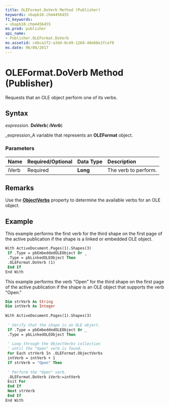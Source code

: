 ```yaml
---
title: OLEFormat.DoVerb Method (Publisher)
keywords: vbapb10.chm4456455
f1_keywords:
- vbapb10.chm4456455
ms.prod: publisher
api_name:
- Publisher.OLEFormat.DoVerb
ms.assetid: c4bca1f2-a3dd-0c49-1268-40e68e1fcef0
ms.date: 06/08/2017
---
```



# OLEFormat.DoVerb Method (Publisher)

Requests that an OLE object perform one of its verbs.


## Syntax

 _expression_. **DoVerb**( **_iVerb_**)

 _expression_A variable that represents an  **OLEFormat** object.


### Parameters



|**Name**|**Required/Optional**|**Data Type**|**Description**|
|:-----|:-----|:-----|:-----|
|iVerb|Required| **Long**|The verb to perform. |

## Remarks

Use the  **[ObjectVerbs](oleformat-objectverbs-property-publisher.md)** property to determine the available verbs for an OLE object.


## Example

This example performs the first verb for the third shape on the first page of the active publication if the shape is a linked or embedded OLE object.


```vb
With ActiveDocument.Pages(1).Shapes(3) 
 If .Type = pbEmbeddedOLEObject Or _ 
 .Type = pbLinkedOLEObject Then 
 .OLEFormat.DoVerb (1) 
 End If 
End With
```

This example performs the verb "Open" for the third shape on the first page of the active publication if the shape is an OLE object that supports the verb "Open."




```vb
Dim strVerb As String 
Dim intVerb As Integer 
 
With ActiveDocument.Pages(1).Shapes(3) 
 
 ' Verify that the shape is an OLE object. 
 If .Type = pbEmbeddedOLEObject Or _ 
 .Type = pbLinkedOLEObject Then 
 
 ' Loop through the ObjectVerbs collection 
 ' until the "Open" verb is found. 
 For Each strVerb In .OLEFormat.ObjectVerbs 
 intVerb = intVerb + 1 
 If strVerb = "Open" Then 
 
 ' Perform the "Open" verb. 
 .OLEFormat.DoVerb iVerb:=intVerb 
 Exit For 
 End If 
 Next strVerb 
 End If 
End With 

```


